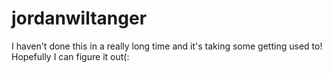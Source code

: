 # jordanwiltanger
I haven't done this in a really long time and it's taking some getting used to! Hopefully I can figure it out(:
